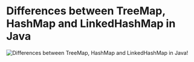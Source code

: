 # Differences between TreeMap, HashMap and LinkedHashMap in Java

![Differences between TreeMap, HashMap and LinkedHashMap in Java!](https://media.geeksforgeeks.org/wp-content/uploads/comparisonTable.png "Differences between TreeMap, HashMap and LinkedHashMap")